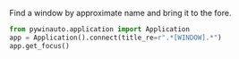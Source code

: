 Find a window by approximate name and bring it to the fore.

```python
from pywinauto.application import Application
app = Application().connect(title_re=r".*[WINDOW].*")
app.get_focus()
```
